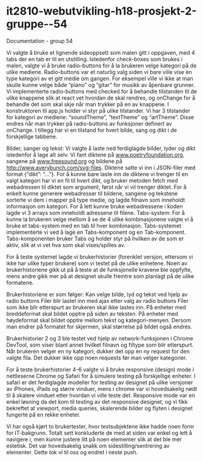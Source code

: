 # it2810-webutvikling-h18-prosjekt-2-gruppe--54

Documentation - group 54

Vi valgte å bruke et lignende sideoppsett som malen gitt i oppgaven, med 4 tabs der en tab er til en utstilling. Istedenfor check-boxes som brukes i malen, valgte vi å bruke radio-buttons for å la brukeren velge kategori på de ulike mediene. Radio-buttons var et naturlig valg siden vi bare ville vise èn type kategori av et gitt medie om gangen. For eksempel ville vi ikke at man skulle kunne velge både “piano” og “gitar” for musikk av åpenbare grunner. Vi implementerte radio-buttons med checked for å behandle tilstanden til de ulike knappene slik at react vet hvordan de skal rendres, og onChange for å behandle det som skal skje når man trykker på en av knappene. I konstruktoren til app.js holder vi styr på ulike tilstander. Vi har 3 tilstander for kategori av mediene: “soundTheme”, “textTheme” og “artTheme”. Disse endres når man trykker på radio-buttons av funksjoner definert av onChange. I tillegg har vi en tilstand for hvert bilde, sang og dikt i de forskjellige tabbene. 

Bilder, sanger og tekst: Vi valgte å laste ned ferdiglagde bilder, lyder og dikt istedenfor å lage alt selv. Vi fant diktene på www.poetryfoundation.org, sangene på www.freesound.org og bildene på http://www.averybunch.com/svg-files. Diktene satte vi inn i JSON-filer med format {“dikt”: “...”}. For å kunne bare laste inn de diktene vi trenger til en valgt kategori har vi en fil til hvert dikt, og bruker metoden fetch med webadressen til diktet som argument, først når vi vil trenger diktet. For å enkelt kunne generere webadresser til bildene, sangene og tekstene sorterte vi dem i mapper på type medie, og lagde filnavn som inneholdt informasjon om kategori. For å lett kunne bruke webadressene i koden lagde vi 3 arrays som inneholdt adressene til filene.
Tabs-system: For å kunne la brukeren velge mellom å se de 4 ulike kombinasjonene valgte vi å bruke et tabs-system med en tab til hver kombinasjon. Tabs-systemet implementerte vi ved å lage en Tabs-komponent og en Tab-komponent. Tabs-komponenten bruker Tabs og holder styr på hvilken av de som er aktiv, slik at vi vet hva som skal vises/spilles av.

For å teste systemet lagde vi brukerhistorier (forenklet versjon, ettersom vi ikke har ulike typer brukere) som vi testet på de ulike enhetene. Noen av brukerhistoriene gikk ut på å teste at de funksjonelle kravene ble oppfylte, mens andre gikk mer på at designet skulle fremtre som planlagt på de ulike formatene. 


Brukerhistoriene er som følger:
Kan velge bilde, lyd og tekst ved hjelp av radio buttons
Filer blir lastet inn med ajax etter valg av radio buttons
Filer som ikke blir etterspurt av brukeren skal ikke lastes inn. 
På enheter med breddeformat skal bildet opptre på siden av teksten.
På enheter med høydeformat skal bildet opptre mellom tekst og kategori-menyen. 
Dersom man endrer på formatet for skjermen, skal størrelse på bildet også endres.

Brukerhistorier 2 og 3 ble testet ved hjelp av network-funksjonen i Chrome DevTool, som viser blant annet hvilket filnavn og filtype som blir etterspurt. Når brukeren velger en ny kategori, dukker det opp en ny request for den valgte fila. Det dukker ikke opp noen requests før man velger kategorier. 

For å teste brukerhistorier 4-6 valgte vi å bruke responsive (design) mode i nettleserne Chrome og Safari for å simulere testing på forskjellige enheter. I safari er det ferdiglagde modeller for testing av designet på ulike versjoner av iPhones, iPads og større vinduer, mens i chrome var vi hovedsakelig nødt til å skalere vinduet etter hvordan vi ville teste det. Responsive mode var en enkel løsning da det kom til testing av det responsive designet, og vi fikk bekreftet at viewport, media queries, skalerende bilder og flyten i designet fungerte på en rekke enheter.

Vi har også kjørt to brukertester, hvor testsubjektene ikke hadde noen form for IT-bakgrunn. Totalt sett konkluderte de med at siden var enkel og lett å navigere i, men kunne justere litt på noen elementer slik at det ble mer estetisk. Det var hovedsakelig snakk om sidestilling/sentrering av elementer. Dette tok vi til oss og endret i neste push.

